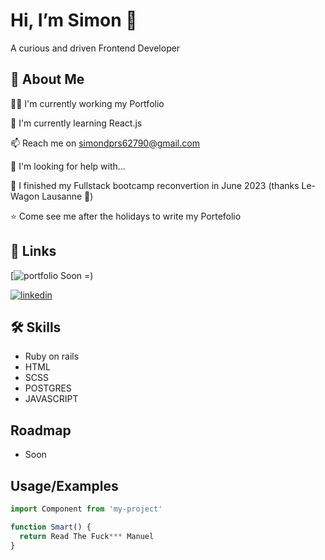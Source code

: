 
# Hi, I’m Simon 👋

A curious and driven Frontend Developer
## 🚀 About Me

👩‍💻 I'm currently working my Portfolio

🧠 I'm currently learning React.js

📫 Reach me on simondprs62790@gmail.com

🤔 I'm looking for help with...

📖 I finished my Fullstack bootcamp reconvertion in June 2023 (thanks Le-Wagon Lausanne 🚋)

⭐ Come see me after the holidays to write my Portefolio


## 🔗 Links
[![portfolio](#) Soon =)

[![linkedin](https://img.shields.io/badge/linkedin-0A66C2?style=for-the-badge&logo=linkedin&logoColor=white)](https://www.linkedin.com/in/simondespres/)



## 🛠 Skills

- Ruby on rails
- HTML
- SCSS
- POSTGRES
- JAVASCRIPT


## Roadmap

- Soon
## Usage/Examples

```javascript
import Component from 'my-project'

function Smart() {
  return Read The Fuck*** Manuel
}
```

